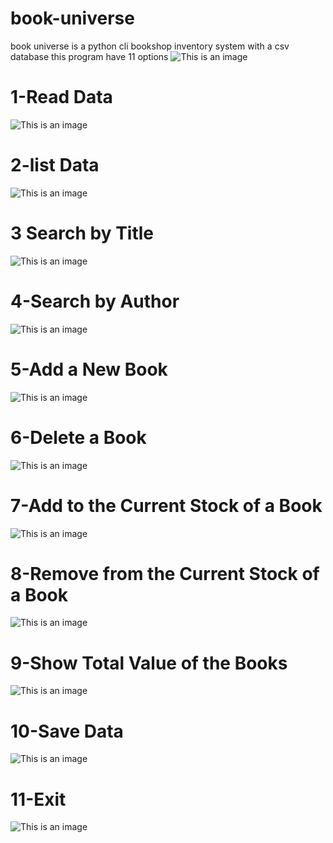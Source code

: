 # book-universe
book universe is a python cli bookshop inventory system with a csv database
this program have 11 options
![This is an image](/assets/0.png)
# 1-Read Data
![This is an image](/assets/1.png)
# 2-list Data
![This is an image](/assets/2.png)
# 3 Search by Title
![This is an image](/assets/3.png)
# 4-Search by Author
![This is an image](/assets/4.png)
# 5-Add a New Book
![This is an image](/assets/5.png)
# 6-Delete a Book
![This is an image](/assets/6.png)
# 7-Add to the Current Stock of a Book
![This is an image](/assets/7.png)
# 8-Remove from the Current Stock of a Book
![This is an image](/assets/8.png)
# 9-Show Total Value of the Books
![This is an image](/assets/9.png)
# 10-Save Data
![This is an image](/assets/10.png)
# 11-Exit
![This is an image](/assets/11.png)
